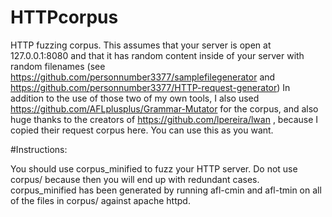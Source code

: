 # HTTPcorpus
HTTP fuzzing corpus. This assumes that your server is open at 127.0.0.1:8080 and that it has random content inside of your server with random filenames (see https://github.com/personnumber3377/samplefilegenerator and https://github.com/personnumber3377/HTTP-request-generator) In addition to the use of those two of my own tools, I also used https://github.com/AFLplusplus/Grammar-Mutator for the corpus, and also huge thanks to the creators of https://github.com/lpereira/lwan , because I copied their request corpus here. You can use this as you want.

#Instructions:

You should use corpus_minified to fuzz your HTTP server. Do not use corpus/ because then you will end up with redundant cases. corpus_minified has been generated by running afl-cmin and afl-tmin on all of the files in corpus/ against apache httpd.

